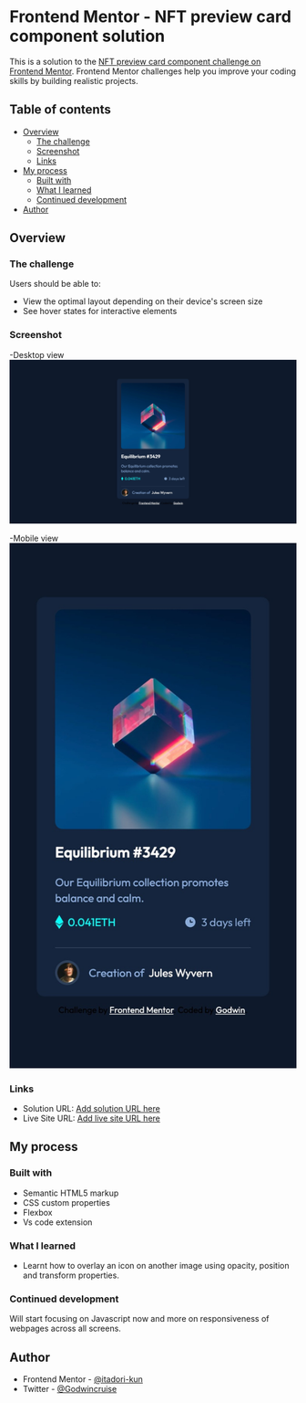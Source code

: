 # Frontend Mentor - NFT preview card component solution

This is a solution to the [NFT preview card component challenge on Frontend Mentor](https://www.frontendmentor.io/challenges/nft-preview-card-component-SbdUL_w0U). Frontend Mentor challenges help you improve your coding skills by building realistic projects. 

## Table of contents

- [Overview](#overview)
  - [The challenge](#the-challenge)
  - [Screenshot](#screenshot)
  - [Links](#links)
- [My process](#my-process)
  - [Built with](#built-with)
  - [What I learned](#what-i-learned)
  - [Continued development](#continued-development)
- [Author](#author)


## Overview

### The challenge

Users should be able to:

- View the optimal layout depending on their device's screen size
- See hover states for interactive elements

### Screenshot
-Desktop view 
![](./screenshot/Frontend-Mentor-NFT-preview-card-component-desktopSC.jpeg)

-Mobile view
![](./screenshot/Frontend-Mentor-NFT-preview-card-component-mobileSC.jpeg)

### Links

- Solution URL: [Add solution URL here](https://your-solution-url.com)
- Live Site URL: [Add live site URL here](https://your-live-site-url.com)

## My process

### Built with

- Semantic HTML5 markup
- CSS custom properties
- Flexbox
- Vs code extension


### What I learned

- Learnt how to overlay an icon on another image using opacity, position and transform properties.

### Continued development
Will start focusing on Javascript now and more on responsiveness of webpages across all screens.


## Author
- Frontend Mentor - [@itadori-kun](https://www.frontendmentor.io/profile/itadori-kun)
- Twitter - [@Godwincruise](https://www.twitter.com/Godwincruise)


